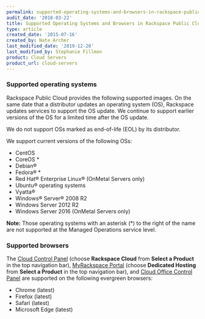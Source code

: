 ```yaml
---
permalink: supported-operating-systems-and-browsers-in-rackspace-public-cloud/
audit_date: '2018-03-22'
title: Supported Operating Systems and Browsers in Rackspace Public Cloud
type: article
created_date: '2015-07-16'
created_by: Nate Archer
last_modified_date: '2019-12-20'
last_modified_by: Stephanie Fillmon
product: Cloud Servers
product_url: cloud-servers
---
```


### Supported operating systems

Rackspace Public Cloud provides the following supported images.
On the same date that a distributor updates an operating system (OS), Rackspace updates services to support
the OS update. We continue to support earlier versions of the OS for a limited time after the OS update.

We do not support OSs marked as end-of-life (EOL) by its distributor.

We support current versions of the following OSs:

-   CentOS
-   CoreOS *
-   Debian®
-   Fedora® *
-   Red Hat® Enterprise Linux® (OnMetal Servers only)
-   Ubuntu® operating systems
-   Vyatta®
-   Windows® Server® 2008 R2
-   Windows Server 2012 R2
-   Windows Server 2016 (OnMetal Servers only)

**Note:** Those operating systems with an asterisk (\*) to the right of the name are not supported at the Managed Operations service level.

### Supported browsers

The [Cloud Control Panel](https://login.rackspace.com) (choose **Rackspace Cloud**
from **Select a Product** in the top navigation bar),
[MyRackspace Portal](https://login.rackspace.com) (choose **Dedicated Hosting**
from **Select a Product** in the top navigation bar), and
[Cloud Office Control Panel](https://cp.rackspace.com) are supported on the
following evergreen browsers:

- Chrome (latest)
- Firefox (latest)
- Safari (latest)
- Microsoft Edge (latest)

